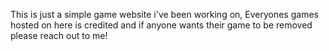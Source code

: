 This is just a simple game website i've been working on, Everyones games hosted on here is credited and if anyone wants their game to be removed please reach out to me!
